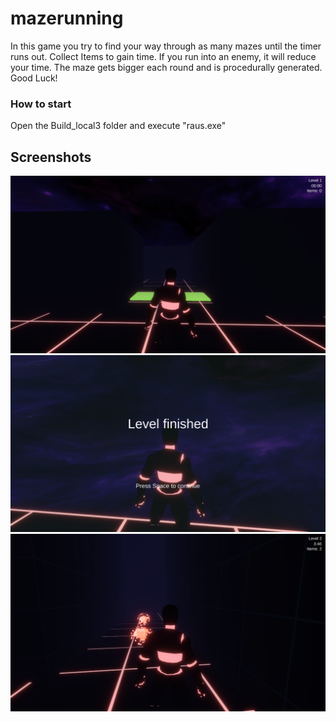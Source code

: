 # mazerunning
In this game you try to find your way through as many mazes until the timer runs out. Collect Items to gain time. If you run into an enemy, it will reduce your time. The maze gets bigger each round and is procedurally generated. Good Luck!

### How to start
Open the Build_local3 folder and execute "raus.exe"

## Screenshots
![Screenshot1](/screenshots/screenshot1.png "Screenshot 1")
![Screenshot3](/screenshots/screenshot3.png "Screenshot 3")
![Screenshot4](/screenshots/screenshot4.png "Screenshot 4")

